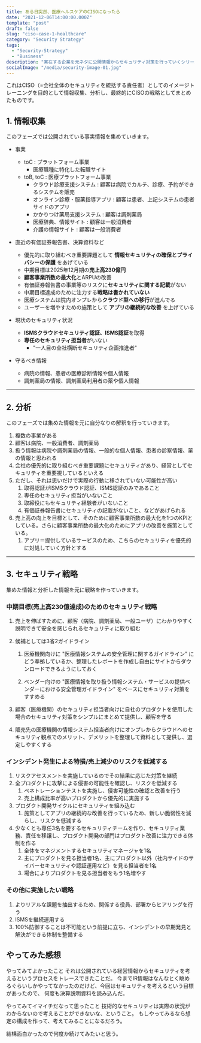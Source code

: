 ```yaml
---
title: ある日突然、医療ヘルスケアのCISOになったら
date: "2021-12-06T14:00:00.000Z"
template: "post"
draft: false
slug: "ciso-case-1-healthcare"
category: "Security Strategy"
tags:
  - "Security-Strategy"
  - "Business"
description: "実在する企業を元ネタに公開情報からセキュリティ対策を行っていくシリーズ。今回は医療ヘルスケア企業。"
socialImage: "/media/security-image-01.jpg"
---
```


これはCISO（=会社全体のセキュリティを統括する責任者）としてのイメージトレーニングを目的として情報収集、分析し、最終的にCISOの戦略としてまとめたものです。

## 1. 情報収集
このフェーズでは公開されている事実情報を集めていきます。

- 事業
  - toC : プラットフォーム事業
      - 医療職種に特化した転職サイト
  - toB, toC : 医療プラットフォーム事業
      - クラウド診療支援システム : 顧客は病院でカルテ、診療、予約ができるシステムを販売
      - オンライン診療・服薬指導アプリ : 顧客は患者、上記システムの患者サイドのアプリ
      - かかりつけ薬局支援システム : 顧客は調剤薬局
      - 医療辞典、情報サイト : 顧客は一般消費者
      - 介護の情報サイト : 顧客は一般消費者

- 直近の有価証券報告書、決算資料など
  - 優先的に取り組むべき重要課題として **情報セキュリティの確保とプライバシーの保護** をあげている
  - 中期目標は2025年12月期の**売上高230億円**
  - **顧客事業所数の最大化**とARPUの改善
  - 有価証券報告書の事業等のリスクに**セキュリティに関する記載**がない
  - 中期目標達成のために注力する**戦略は書かれていない**
  - 医療システムは院内オンプレから**クラウド型への移行**が進んでる
  - ユーザーを増やすための施策として **アプリの継続的な改善** を上げている

- 現状のセキュリティ状況
  - **ISMSクラウドセキュリティ認証、ISMS認証**を取得
  - **専任のセキュリティ担当者**がいない
      - "一人目の全社横断セキュリティ企画推進者"

- 守るべき情報
  - 病院の情報、患者の医療診断情報や個人情報
  - 調剤薬局の情報、調剤薬局利用者の薬や個人情報

--------

## 2. 分析
このフェーズでは集めた情報を元に自分なりの解釈を行っていきます。

1. 複数の事業がある
2. 顧客は病院、一般消費者、調剤薬局
3. 扱う情報は病院や調剤薬局の情報、一般的な個人情報、患者の診察情報、薬の情報と思われる
4. 会社の優先的に取り組むべき重要課題にセキュリティがあり、経営としてセキュリティを重要視しているといえる
5. ただし、それは思いだけで実際の行動に移されていない可能性が高い
    1. 取得認証がISMSクラウド認証、ISMS認証のみであること
    2. 専任のセキュリティ担当がいないこと
    3. 取締役にもセキュリティ経験者がいないこと
    4. 有価証券報告書にセキュリティの記載がないこと、などがあげられる
6. 売上高の向上を目標として、そのために顧客事業所数の最大化を1つのKPIとしている。さらに顧客事業所数の最大化のためにアプリの改善を施策としている。
    1. アプリ＝提供しているサービスのため、こちらのセキュリティを優先的に対処していく方針とする

---

## 3. セキュリティ戦略
集めた情報と分析した情報を元に戦略を作っていきます。

### 中期目標(売上高230億達成)のためのセキュリティ戦略
1. 売上を伸ばすために、顧客（病院、調剤薬局、一般ユーザ）にわかりやすく説明できて安全を感じられるセキュリティに取り組む
  1. 候補としては3省2ガイドライン
      1. 医療機関向けに "医療情報システムの安全管理に関するガイドライン" にどう準拠しているか、整理したレポートを作成し自由にサイトからダウンロードできるようにしておく
      
      2. ベンダー向けの "医療情報を取り扱う情報システム・サービスの提供ベンダーにおける安全管理ガイドライン" をベースにセキュリティ対策をすすめる
      
  2. 顧客（医療機関）のセキュリティ担当者向けに自社のプロダクトを使用した場合のセキュリティ対策をシンプルにまとめて提供し、顧客を守る
  
  3. 販売先の医療機関の情報システム担当者向けにオンプレからクラウドへのセキュリティ観点でのメリット、デメリットを整理して資料として提供し、選定しやすくする
        
### インシデント発生による特損/売上減少のリスクを低減する
1. リスクアセスメントを実施しているのでその結果に応じた対策を継続
1. 全プロダクトに攻撃による侵害の可能性を確認し、リスクを低減する
   1. ペネトレーションテストを実施し、侵害可能性の確認と改善を行う
   2. 売上構成比率が高いプロダクトから優先的に実施する
1. プロダクト開発サイクルにセキュリティを組み込む
   1. 施策としてアプリの継続的な改善を行っているため、新しい脆弱性を減らし、リスクを低減する
2. 少なくとも専任3名を要するセキュリティチームを作り、セキュリティ業務、責任を移譲し、プロダクト開発の部門はプロダクト改善に注力できる体制を作る
   1. 全体をマネジメントするセキュリティマネージャを1名
   2. 主にプロダクトを見る担当者1名、主にプロダクト以外（社内サイドのサイバーセキュリティや認証運用など）を見る担当者を1名
   3. 場合によりプロダクトを見る担当者をもう1名増やす
            
### その他に実施したい戦略
1. よりリアルな課題を抽出するため、関係する役員、部署からヒアリングを行う
2. ISMSを継続運用する
3. 100%防御することは不可能という前提に立ち、インシデントの早期発見と解決ができる体制を整備する


## やってみた感想
やってみてよかったこと
それは公開されている経営情報からセキュリティを考えるというプロセスをトレースできたことだ。
今までIR情報はなんなとく眺めるぐらいしかやってなかったのだけど、今回はセキュリティを考えるという目標があったので、
何度も決算説明資料を読み込んだ。

やってみてイマイチだなって思ったこと
技術的なセキュリティは実際の状況がわからないので考えることができないな、ということ。
もしやってみるなら想定の構成を作って、考えてみることになるだろう。

結構面白かったので何度か続けてみたいと思う。